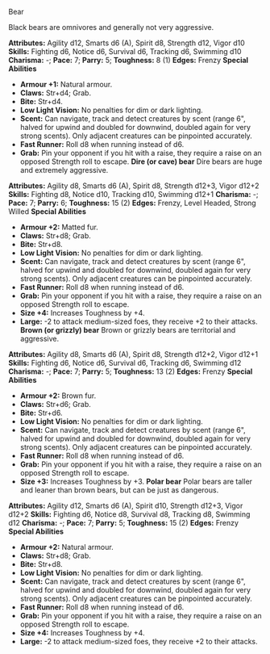 Bear

Black bears are omnivores and generally not very aggressive.

**Attributes:** Agility d12, Smarts d6 (A), Spirit d8, Strength d12,
Vigor d10
**Skills:** Fighting d6, Notice d6, Survival d6, Tracking d6, Swimming
d10
**Charisma:** -; **Pace:** 7; **Parry:** 5; **Toughness:** 8 (1)
**Edges:** Frenzy
**Special Abilities**
- **Armour +1:** Natural armour.
- **Claws:** Str+d4; Grab.
- **Bite:** Str+d4.
- **Low Light Vision:** No penalties for dim or dark lighting.
- **Scent:** Can navigate, track and detect creatures by scent (range
6", halved for upwind and doubled for downwind, doubled again for very
strong scents). Only adjacent creatures can be pinpointed accurately.
- **Fast Runner:** Roll d8 when running instead of d6.
- **Grab:** Pin your opponent if you hit with a raise, they require a
raise on an opposed Strength roll to escape.
**Dire (or cave) bear**
Dire bears are huge and extremely aggressive.

**Attributes:** Agility d8, Smarts d6 (A), Spirit d8, Strength d12+3,
Vigor d12+2
**Skills:** Fighting d8, Notice d10, Tracking d10, Swimming d12+1
**Charisma:** -; **Pace:** 7; **Parry:** 6; **Toughness:** 15 (2)
**Edges:** Frenzy, Level Headed, Strong Willed
**Special Abilities**
- **Armour +2:** Matted fur.
- **Claws:** Str+d8; Grab.
- **Bite:** Str+d8.
- **Low Light Vision:** No penalties for dim or dark lighting.
- **Scent:** Can navigate, track and detect creatures by scent (range
6", halved for upwind and doubled for downwind, doubled again for very
strong scents). Only adjacent creatures can be pinpointed accurately.
- **Fast Runner:** Roll d8 when running instead of d6.
- **Grab:** Pin your opponent if you hit with a raise, they require a
raise on an opposed Strength roll to escape.
- **Size +4:** Increases Toughness by +4.
- **Large:** -2 to attack medium-sized foes, they receive +2 to their
attacks.
**Brown (or grizzly) bear**
Brown or grizzly bears are territorial and aggressive.

**Attributes:** Agility d8, Smarts d6 (A), Spirit d8, Strength d12+2,
Vigor d12+1
**Skills:** Fighting d6, Notice d6, Survival d6, Tracking d6, Swimming
d12
**Charisma:** -; **Pace:** 7; **Parry:** 5; **Toughness:** 13 (2)
**Edges:** Frenzy
**Special Abilities**
- **Armour +2:** Brown fur.
- **Claws:** Str+d6; Grab.
- **Bite:** Str+d6.
- **Low Light Vision:** No penalties for dim or dark lighting.
- **Scent:** Can navigate, track and detect creatures by scent (range
6", halved for upwind and doubled for downwind, doubled again for very
strong scents). Only adjacent creatures can be pinpointed accurately.
- **Fast Runner:** Roll d8 when running instead of d6.
- **Grab:** Pin your opponent if you hit with a raise, they require a
raise on an opposed Strength roll to escape.
- **Size +3:** Increases Toughness by +3.
**Polar bear**
Polar bears are taller and leaner than brown bears, but can be just
as dangerous.

**Attributes:** Agility d12, Smarts d6 (A), Spirit d10, Strength d12+3,
Vigor d12+2
**Skills:** Fighting d6, Notice d8, Survival d8, Tracking d8, Swimming
d12
**Charisma:** -; **Pace:** 7; **Parry:** 5; **Toughness:** 15 (2)
**Edges:** Frenzy
**Special Abilities**
- **Armour +2:** Natural armour.
- **Claws:** Str+d8; Grab.
- **Bite:** Str+d8.
- **Low Light Vision:** No penalties for dim or dark lighting.
- **Scent:** Can navigate, track and detect creatures by scent (range
6", halved for upwind and doubled for downwind, doubled again for very
strong scents). Only adjacent creatures can be pinpointed accurately.
- **Fast Runner:** Roll d8 when running instead of d6.
- **Grab:** Pin your opponent if you hit with a raise, they require a
raise on an opposed Strength roll to escape.
- **Size +4:** Increases Toughness by +4.
- **Large:** -2 to attack medium-sized foes, they receive +2 to their
attacks.


